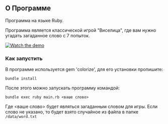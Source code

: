 
## О Программе
Программа на языке Ruby. 

Программа является классической игрой "Виселица", где вам нужно угадать загаданное слово с 7 попыток. 

[![Watch the demo](https://i.imgur.com/dH2Qt68.png)](https://asciinema.org/a/jxNT97Zz316JtFWaEPeAdESEx)

### Как запустить

В программе используется gem 'colorize', для его установки пропишите:

```
bundle install
``` 

После этого можно запускать программу командой:

```
bundle exec ruby main.rb <ваше слово>
```

Где <ваше слово> будет являться загаданным словом для игры. 
Если слово не указано, то будет взято случайное из файла в папке `/data/word.txt`

